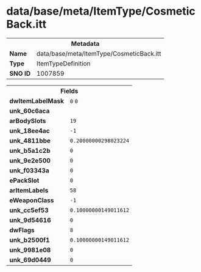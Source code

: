<h1>data/base/meta/ItemType/CosmeticBack.itt</h1><table><tr><th colspan="100%">Metadata</th></tr><tr><td><b>Name</b></td><td>data/base/meta/ItemType/CosmeticBack.itt</td></tr><tr><td><b>Type</b></td><td>ItemTypeDefinition</td></tr><tr><td><b>SNO ID</b></td><td>1007859</td></tr></table>

<table><tr><th colspan="100%">Fields</th></tr><tr><td><b>dwItemLabelMask</b></td><td><code>0</code>
<code>0</code>
</td></tr><tr><td><b>unk_60c6aca</b></td><td></td></tr><tr><td><b>arBodySlots</b></td><td><code>19</code>
</td></tr><tr><td><b>unk_18ee4ac</b></td><td><code>-1</code></td></tr><tr><td><b>unk_4811bbe</b></td><td><code>0.20000000298023224</code></td></tr><tr><td><b>unk_b5a1c2b</b></td><td><code>0</code></td></tr><tr><td><b>unk_9e2e500</b></td><td><code>0</code></td></tr><tr><td><b>unk_f03343a</b></td><td><code>0</code></td></tr><tr><td><b>ePackSlot</b></td><td><code>0</code></td></tr><tr><td><b>arItemLabels</b></td><td><code>58</code>
</td></tr><tr><td><b>eWeaponClass</b></td><td><code>-1</code></td></tr><tr><td><b>unk_cc5ef53</b></td><td><code>0.10000000149011612</code></td></tr><tr><td><b>unk_9d54616</b></td><td><code>0</code></td></tr><tr><td><b>dwFlags</b></td><td><code>8</code></td></tr><tr><td><b>unk_b2500f1</b></td><td><code>0.10000000149011612</code></td></tr><tr><td><b>unk_9981e08</b></td><td><code>0</code></td></tr><tr><td><b>unk_69d0449</b></td><td><code>0</code></td></tr></table>

